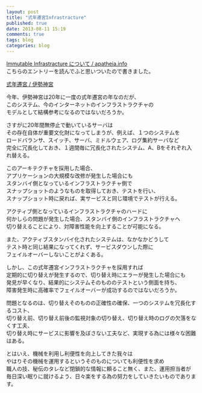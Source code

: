 ```yaml
---
layout: post
title: "式年遷宮Infrastracture"
published: true
date: 2013-08-11 15:19
comments: true
tags: blog
categories: blog
---
```


[Immutable Infrastracture について / apatheia.info](http://apatheia.info/blog/2013/08/10/immutable-infrastructure/)  
こちらのエントリーを読んでふと思いついたので書きました。


[式年遷宮 / 伊勢神宮](http://www.isejingu.or.jp/shikinensengu/)  

今年、伊勢神宮は20年に一度の式年遷宮の年なのだが、  
このシステム、今のインターネットのインフラストラクチャの  
モデルとして結構参考になるのではないだろうか。  
  
さすがに20年間無停止で動いているサーバは  
その存在自体が重要文化財になってしまうが、例えば、１つのシステムを  
ロードバランサ、スイッチ、サーバ、ミドルウェア、ログ集約サーバなど  
完全に冗長化しておき、１週間毎に冗長化されたシステム、A、Bをそれぞれ入れ替える。  
  

このアーキテクチャを採用した場合、  
アプリケーションの大規模な改修が発生した場合にも  
スタンバイ側となっているインフラストラクチャ側で  
スナップショットのようなものを取得しておき、テストを行い、  
スナップショット時に戻れば、実サービスと同じ環境でテストが行える。  
  
アクティブ側となっているインフラストラクチャのハードに  
何かしらの問題が発生した場合、スタンバイ側のインフラストラクチャへ  
切り替えることにより、対障害性能を向上することが可能になる。  
  
また、アクティブスタンバイ化されたシステムは、なかなかどうして  
テスト時と同じ結果になってくれず、サービスダウンした際に  
フェイルオーバーしないことがよくある。  
  
しかし、この式年遷宮インフラストラクチャを採用すれば  
定期的に切り替えが発生するので、切り替え時にエラーが発生した場合にも  
発見が早くなり、結果的にシステムそのもののテストという側面を持ち、  
障害発生時に高確率でフェイルオーバーが成功するのではないだろうか。

問題となるのは、切り替えそのものの正確性の確保、一つのシステムを冗長化するコスト、  
切り替え前、切り替え前後の監視対象の切り替え、切り替え時のログの欠落をなくす工夫、  
切り替え時にサービスに影響を及ぼさない工夫など、実現する為には様々な困難はある。  
  
とはいえ、機械を利用し利便性を向上してきた我々は  
やはりその機械を運用するというそのものについても利便性を求め  
職人の技、秘伝のタレなど閉鎖的な情報に頼ること無く、また、運用担当者が  
毎日深い眠りに就けるよう、日々楽をする為の努力をしていきたいものであります。  

